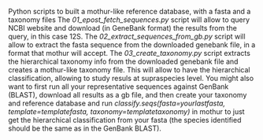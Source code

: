 Python scripts to built a mothur-like reference database, with a fasta and a taxonomy files
The <i>01_epost_fetch_sequences.py</i> script will allow to query NCBI website and download (in GeneBank format) the results from the query, in this case 12S.
The <i>02_extract_sequences_from_gb.py</i> script will allow to extract the fasta sequence from the downloaded genebank file, in a format that mothur will accept.
The <i>03_create_taxonomy.py</i> script extracts the hierarchical taxonomy info from the downloaded genebank file and creates a mothur-like taxonomy file. This will allow to have the hierarchical classification, allowing to study resuls at supraspecies level.
You might also want to first run all your representative sequences against GenBank (BLAST), download all results as a gb file, and then create your taxonomy and reference database and run <i>classify.seqs(fasta=yourlastfasta, template=templatefasta, taxonomy=templatetaxonomy)</i> in mothur to just get the hierarchical classification from your fasta (the species identified should be the same as in the GenBank BLAST).
